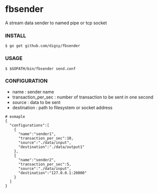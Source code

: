 
# fbsender
A stream data sender to named pipe or tcp socket

### INSTALL

```
$ go get github.com/digsy/fbsender
```

### USAGE

```
$ $GOPATH/bin/fbsender send.conf
```

### CONFIGURATION
- name : sender name
- transaction_per_sec : number of transaction to be sent in one second
- source : data to be sent
- destination : path to filesystem or socket address

```
# exmaple
{
  "configurations":[
    {
      "name":"sender1",
      "transaction_per_sec":10,
      "source":"./data/input",
      "destination":"./data/output1"
    },
    {
      "name":"sender2",
      "transaction_per_sec":5,
      "source":"./data/input",
      "destination":"127.0.0.1:20000"
    }
  ]
}
```
